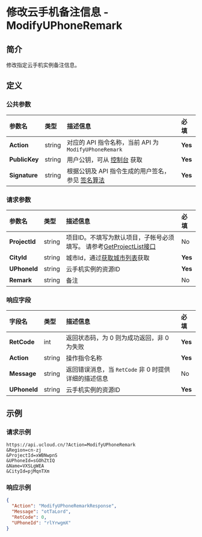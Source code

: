 # 修改云手机备注信息 - ModifyUPhoneRemark

## 简介

修改指定云手机实例备注信息。









## 定义

### 公共参数

| 参数名 | 类型 | 描述信息 | 必填 |
|:---|:---|:---|:---|
| **Action**     | string  | 对应的 API 指令名称，当前 API 为 `ModifyUPhoneRemark`                        | **Yes** |
| **PublicKey**  | string  | 用户公钥，可从 [控制台](https://console.ucloud.cn/uapi/apikey) 获取                                             | **Yes** |
| **Signature**  | string  | 根据公钥及 API 指令生成的用户签名，参见 [签名算法](api/summary/signature.md)  | **Yes** |

### 请求参数

| 参数名 | 类型 | 描述信息 | 必填 |
|:---|:---|:---|:---|
| **ProjectId** | string | 项目ID。不填写为默认项目，子帐号必须填写。 请参考[GetProjectList接口](https://docs.ucloud.cn/api/summary/get_project_list) |No|
| **CityId** | string | 城市Id，通过[获取城市列表](#DescribeUPhoneCities)获取 |**Yes**|
| **UPhoneId** | string | 云手机实例的资源ID |**Yes**|
| **Remark** | string | 备注 |No|

### 响应字段

| 字段名 | 类型 | 描述信息 | 必填 |
|:---|:---|:---|:---|
| **RetCode** | int | 返回状态码，为 0 则为成功返回，非 0 为失败 |**Yes**|
| **Action** | string | 操作指令名称 |**Yes**|
| **Message** | string | 返回错误消息，当 `RetCode` 非 0 时提供详细的描述信息 |No|
| **UPhoneId** | string | 云手机实例的资源ID |**Yes**|




## 示例

### 请求示例
    
```
https://api.ucloud.cn/?Action=ModifyUPhoneRemark
&Region=cn-zj
&ProjectId=xWBNwpnS
&UPhoneId=sGOhZtIQ
&Name=VXSLgWEA
&CityId=pjMqnTXm
```

### 响应示例
    
```json
{
  "Action": "ModifyUPhoneRemarkResponse",
  "Message": "otTaLord",
  "RetCode": 0,
  "UPhoneId": "rlYrwgmX"
}
```





